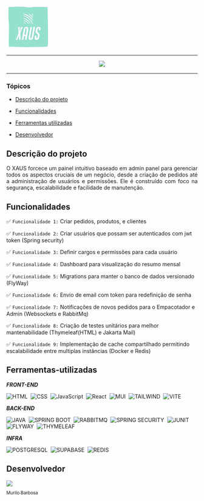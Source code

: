 <img src="./src/main/resources/static/images/xaus-logo.png" alt="Logo XAUS" width="115" height="115">
<hr>
<p align="center">
   <img src="http://img.shields.io/static/v1?label=STATUS&message=EM PROGRESSO&color=orange&style=for-the-badge" #vitrine/>
</p>
<hr>


### Tópicos 

- [Descrição do projeto](#Descrição-do-projeto)

- [Funcionalidades](#Funcionalidades)

- [Ferramentas utilizadas](#Ferramentas-utilizadas)

- [Desenvolvedor](#Desenvolvedor)

## Descrição do projeto 

<p align="justify">
 O XAUS forcece um painel intuitivo baseado em admin panel para gerenciar todos os aspectos cruciais de um negócio, desde a criação de pedidos até a administração de usuários e permissões. 
  Ele é construído com foco na segurança, escalabilidade e facilidade de manutenção.
</p>

## Funcionalidades

:white_check_mark: `Funcionalidade 1:` Criar pedidos, produtos, e clientes 

:white_check_mark: `Funcionalidade 2:` Criar usuários que possam ser autenticados com jwt token (Spring security)

:white_check_mark: `Funcionalidade 3:` Definir cargos e permissões para cada usuário  

:white_check_mark: `Funcionalidade 4:` Dashboard para visualização do resumo mensal 

:white_check_mark: `Funcionalidade 5:` Migrations para manter o banco de dados versionado (FlyWay)

:white_check_mark: `Funcionalidade 6:` Envio de email com token para redefinição de senha   

:white_check_mark: `Funcionalidade 7:` Notificações de novos pedidos para o Empacotador e Admin (Websockets e RabbitMq) 

:white_check_mark: `Funcionalidade 8:` Criação de testes unitários para melhor mantenabilidade  (Thymeleaf(HTML) e Jakarta Mail) 

:white_check_mark: `Funcionalidade 9:` Implementação de cache compartilhado permitindo escalabilidade entre multiplas instâncias (Docker e Redis)  


## Ferramentas-utilizadas

***FRONT-END***

![HTML](https://img.shields.io/badge/-HTML-0D1117?style=for-the-badge&logo=HTML5&logoColor=dbdbda&labelColor=0D1117)&nbsp;
![CSS](https://img.shields.io/badge/-CSS-0D1117?style=for-the-badge&logo=CSS3&logoColor=dbdbda&labelColor=0D1117)&nbsp;
![JavaScript](https://img.shields.io/badge/-JavaScript-0D1117?style=for-the-badge&logo=javascript&labelColor=0D1117&textColor=0D1117&logoColor=dbdbda)&nbsp;
![React](https://img.shields.io/badge/-React-0D1117?style=for-the-badge&logo=react&logoColor=dbdbda&labelColor=transparent)&nbsp;
![MUI](https://img.shields.io/badge/-Material%20ui-0D1117?style=for-the-badge&logo=mui&logoColor=dbdbda&labelColor=0D1117)&nbsp;
![TAILWIND](https://img.shields.io/badge/-Tailwind-0D1117?style=for-the-badge&logo=tailwindcss&logoColor=dbdbda&labelColor=0D1117)&nbsp;
![VITE](https://img.shields.io/badge/-vite-0D1117?style=for-the-badge&logo=vite&logoColor=dbdbda&labelColor=0D1117)&nbsp;

***BACK-END***

![JAVA](https://img.shields.io/badge/-JAVA-0D1117?style=for-the-badge&logo=openjdk&labelColor=0D1117&logoColor=dbdbda)&nbsp;
![SPRING BOOT](https://img.shields.io/badge/-SPRINGBOOT-0D1117?style=for-the-badge&logo=SPRING&labelColor=0D1117&logoColor=dbdbda)&nbsp;
![RABBITMQ](https://img.shields.io/badge/-RabbitMq-0D1117?style=for-the-badge&logo=rabbitmq&logoColor=dbdbda&labelColor=0D1117)&nbsp;
![SPRING SECURITY](https://img.shields.io/badge/-Spring%20Security-0D1117?style=for-the-badge&logo=springsecurity&logoColor=dbdbda&labelColor=0D1117)&nbsp;
![JUNIT](https://img.shields.io/badge/-junit5-0D1117?style=for-the-badge&logo=junit5&logoColor=dbdbda&labelColor=0D1117)&nbsp;
![FLYWAY](https://img.shields.io/badge/-flyway-0D1117?style=for-the-badge&logo=flyway&logoColor=dbdbda&labelColor=0D1117)&nbsp;
![THYMELEAF](https://img.shields.io/badge/-thymeleaf-0D1117?style=for-the-badge&logo=thymeleaf&logoColor=dbdbda&labelColor=0D1117)&nbsp;

***INFRA***

![POSTGRESQL](https://img.shields.io/badge/-postgresql-0D1117?style=for-the-badge&logo=postgresql&labelColor=0D1117&logoColor=dbdbda)&nbsp;
![SUPABASE](https://img.shields.io/badge/-supabase-0D1117?style=for-the-badge&logo=supabase&logoColor=dbdbda&labelColor=0D1117)&nbsp;
![REDIS](https://img.shields.io/badge/-Redis-0D1117?style=for-the-badge&logo=redis&logoColor=dbdbda&labelColor=0D1117)&nbsp;

## Desenvolvedor

[<img src="https://avatars.githubusercontent.com/u/111542827?v=4" width=115><br><sub>Murilo Barbosa</sub>](https://github.com/Murilo358) 
